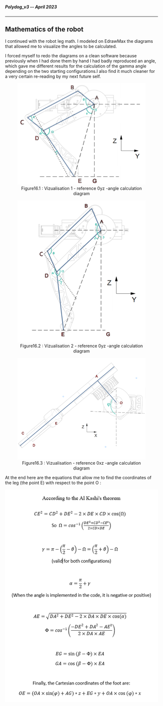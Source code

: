 ##### Polydog_v3 -- April 2023

---

## Mathematics of the robot

I continued with the robot leg math. I modeled on EdrawMax the diagrams that allowed me to visualize the angles to be calculated.

I forced myself to redo the diagrams on a clean software because previously when I had done them by hand I had badly reproduced an angle, which gave me different results for the calculation of the gamma angle depending on the two starting configurations.I also find it much cleaner for a very certain re-reading by my next future self.

<figure align="center"><img src="position1-leg.png"><figcaption>Figure16.1 : Vizualisation 1 - reference 0yz -angle calculation diagram</figcaption></figure>

<figure align="center"><img src="position2-leg.png"><figcaption>Figure16.2 : Vizualisation 2 - reference 0yz -angle calculation diagram</figcaption></figure>

<figure align="center"><img src="position3-leg.png"><figcaption>Figure16.3 : Vizualisation - reference 0xz -angle calculation diagram</figcaption></figure>

At the end here are the equations that allow me to find the coordinates of the leg (the point E) with respect to the point O :

![](Equation_coordinates_of_the_foot.png)
